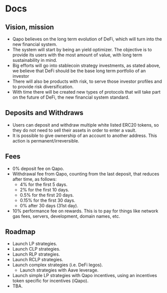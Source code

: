 # Docs

## Vision, mission

- Qapo believes on the long term evolution of DeFi, which will turn into the new financial system.
- The system will start by being an yield optimizer. The objective is to provide its users with the most amount of value, with long term sustainability in mind.
- Big efforts will go into stablecoin strategy investments, as stated above, we believe that DeFi should be the base long term portfolio of an investor
- There will also be products with risk, to serve those investor profiles and to provide risk diversification.
- With time there will be created new types of protocols that will take part on the future of DeFi, the new financial system standard.

## Deposits and Withdraws

- Users can deposit and withdraw multiple white listed ERC20 tokens, so they do not need to sell their assets in order to enter a vault.
- It is possible to give ownership of an account to another address. This action is permanent/irreversible.

## Fees

- 0% deposit fee on Qapo.
- Withdrawal fee from Qapo, counting from the last deposit, that reduces after time, as follows:
  - 4% for the first 5 days.
  - 2% for the first 10 days.
  - 0.5% for the first 20 days.
  - 0.15% for the first 30 days.
  - 0% after 30 days (31st day).
- 10% performance fee on rewards. This is to pay for things like network gas fees, servers, development, domain names, etc.

## Roadmap

- Launch LP strategies.
- Launch CLP strategies.
- Launch RLP strategies.
- Launch RCLP strategies.
- Launch complex strategies (i.e. DeFi legos).
  - Launch strategies with Aave leverage.
- Launch simple LP strategies with Qapo incentives, using an incentives token specific for incentives (iQapo).
- TBA.
